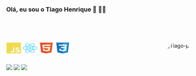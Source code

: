 ### Olá, eu sou o Tiago Henrique 👋 👨‍💻

<div>
  <a href="https://github.com/euotiagohenrique"></a>
  <img height="180em" src="https://github-readme-stats.vercel.app/api?username=euotiagohenrique&show_icons=true&theme=dracula&include_all_comits=true&count_private=true" alt="">
  <img height="180em" src="https://github-readme-stats.vercel.app/api/top-langs/?username=euotiagohenrique&layout=compact&langs_count=16&theme=dracula" alt="">
</div>

##

<div style="display: inline_block"><br>
    <img align="center" alt="Tiago-Js" height="30" width="40" src="https://raw.githubusercontent.com/devicons/devicon/master/icons/javascript/javascript-plain.svg">
    <img align="center" alt="Tiago-React" height="30" width="40" src="https://raw.githubusercontent.com/devicons/devicon/master/icons/react/react-original.svg">
    <img align="center" alt="Tiago-HTML" height="30" width="40" src="https://raw.githubusercontent.com/devicons/devicon/master/icons/html5/html5-original.svg">
    <img align="center" alt="Tiago-CSS" height="30" width="40" src="https://raw.githubusercontent.com/devicons/devicon/master/icons/css3/css3-original.svg">
    <img align="right" alt="Tiago-pic" height="150" style="border-radius:50px;" src="https://i.ibb.co/b6Rq2wK/tiago.jpg">
</div>

##

<div> 
  <a href="https://www.instagram.com/thsants_" target="_blank"><img src="https://img.shields.io/badge/-Instagram-%23E4405F?style=for-the-badge&logo=instagram&logoColor=white" target="_blank"></a>
  <a href = "mailto:"><img src="https://img.shields.io/badge/-Gmail-%23333?style=for-the-badge&logo=gmail&logoColor=white" target="_blank"></a>
  <a href="https://www.linkedin.com/in/tiagosantosdev/" target="_blank"><img src="https://img.shields.io/badge/-LinkedIn-%230077B5?style=for-the-badge&logo=linkedin&logoColor=white" target="_blank"></a> 
</div>
